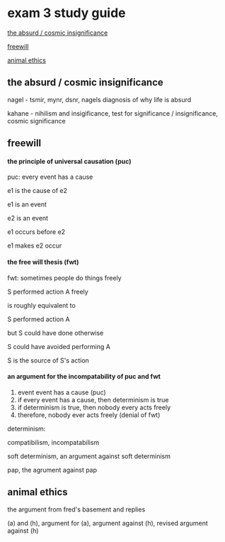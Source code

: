 #  exam 3 study guide

[the absurd / cosmic insignificance](#the-absurd---cosmic-insignificance)

[freewill](#freewill)

[animal ethics](#animal-ethics)

##  the absurd / cosmic insignificance

nagel - tsmir, mynr, dsnr, nagels diagnosis of why life is absurd

kahane -  nihilism and insigificance, test for significance /  insignificance, cosmic significance

## freewill

####  the principle of universal causation (puc)

puc:  every event has a cause

e1 is the cause of e2 

e1 is an event

e2 is an event

e1 occurs before e2

e1 makes e2 occur

####  the free will thesis (fwt)

fwt:  sometimes people do things freely

S performed action A freely

is roughly equivalent to 

S performed action A

but S could have done otherwise

S could have avoided performing A

S is the source of S's action

####  an argument for the incompatability of puc and fwt

1.  event event has a cause (puc)
2.  if every event has a cause, then determinism is true
3.  if determinism is true, then nobody every acts freely
4.  therefore, nobody ever acts freely (denial of fwt)

determinism: 


compatibilism, incompatabilism

soft determinism, an argument against soft determinism

pap, the agrument against pap

##  animal ethics

the argument from fred's basement and replies

(a) and (h), argument for (a), argument against (h), revised argument against (h)
